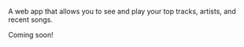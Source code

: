 A web app that allows you to see and play your top tracks, artists, and recent songs.

Coming soon!
